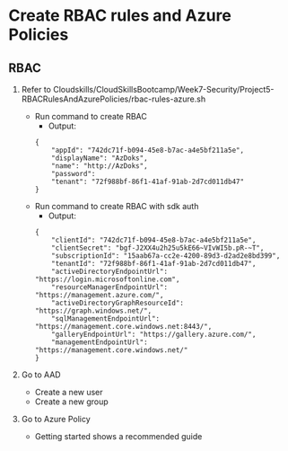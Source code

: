# Create RBAC rules and Azure Policies

## RBAC
1. Refer to Cloudskills/CloudSkillsBootcamp/Week7-Security/Project5-RBACRulesAndAzurePolicies/rbac-rules-azure.sh
    - Run command to create RBAC
        - Output:
        ```
        {
            "appId": "742dc71f-b094-45e8-b7ac-a4e5bf211a5e",
            "displayName": "AzDoks",
            "name": "http://AzDoks",
            "password": 
            "tenant": "72f988bf-86f1-41af-91ab-2d7cd011db47"
        }
        ```
    - Run command to create RBAC with sdk auth
        - Output:
        ```
        {
            "clientId": "742dc71f-b094-45e8-b7ac-a4e5bf211a5e",
            "clientSecret": "bgf-J2XX4u2h25u5kE66~VIvWI5b.pR-~T",
            "subscriptionId": "15aab67a-cc2e-4200-89d3-d2ad2e8bd399",
            "tenantId": "72f988bf-86f1-41af-91ab-2d7cd011db47",
            "activeDirectoryEndpointUrl": "https://login.microsoftonline.com",
            "resourceManagerEndpointUrl": "https://management.azure.com/",
            "activeDirectoryGraphResourceId": "https://graph.windows.net/",
            "sqlManagementEndpointUrl": "https://management.core.windows.net:8443/",
            "galleryEndpointUrl": "https://gallery.azure.com/",
            "managementEndpointUrl": "https://management.core.windows.net/"
        }
        ```

2. Go to AAD
    - Create a new user
    - Create a new group

3. Go to Azure Policy
    - Getting started shows a recommended guide
    